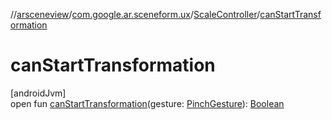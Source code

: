 //[arsceneview](../../../index.md)/[com.google.ar.sceneform.ux](../index.md)/[ScaleController](index.md)/[canStartTransformation](can-start-transformation.md)

# canStartTransformation

[androidJvm]\
open fun [canStartTransformation](can-start-transformation.md)(gesture: [PinchGesture](../../../../arsceneview/com.google.ar.sceneform.ux/-pinch-gesture/index.md)): [Boolean](https://kotlinlang.org/api/latest/jvm/stdlib/kotlin/-boolean/index.html)
